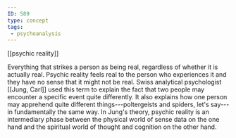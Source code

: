```yaml
---
ID: 589
type: concept
tags: 
 - psychoanalysis
---
```


[[psychic reality]]

 Everything
that strikes a person as being real, regardless of whether it is
actually real. Psychic reality feels real to the person who experiences
it and they have no sense that it might not be real. Swiss analytical
psychologist [[Jung, Carl]]
used this term to explain the fact that two people may encounter a
specific event quite differently. It also explains how one person may
apprehend quite different things---poltergeists and spiders, let's
say---in fundamentally the same way. In Jung's theory, psychic reality
is an intermediary phase between the physical world of sense data on the
one hand and the spiritual world of thought and cognition on the other
hand.
